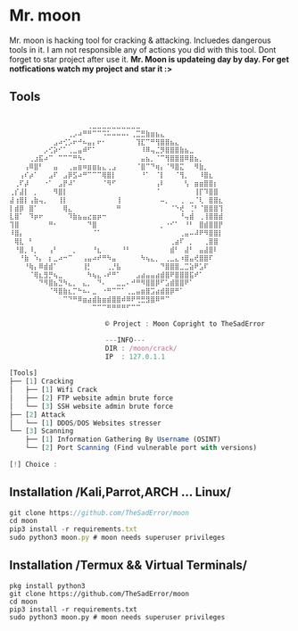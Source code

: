# Mr. moon
Mr. moon is hacking tool for cracking &amp; attacking. Incluedes dangerous tools in it. I am not responsible any of actions you did with this tool. Dont forget to star project after use it. **Mr. Moon is updateing day by day. For get notfications watch my project and star it :>**

## Tools
```js

⠀⠀⠀⠀⠀⠀⠀⠀⠀⠀⠀⠀⠀⠀⠀⠀⢀⣀⣀⣀⣀⣀⣀⣀⣀⣀⣀⠀⠀⠀⠀⠀⠀⠀⠀⠀⠀⠀⠀⠀⠀⠀⠀⠀
⠀⠀⠀⠀⠀⠀⠀⠀⠀⠀⠀⠀⢀⡠⠴⠛⠛⠉⠉⠩⠥⠤⠤⠤⠄⢀⣉⣛⣷⣶⣦⣄⠀⠀⠀⠀⠀⠀⠀⠀⠀⠀⠀⠀
⠀⠀⠀⠀⠀⠀⠀⠀⠀⣠⠴⢊⡡⠖⠚⠦⣤⡄⠖⠂⠀⠀⠀⠀⠀⠀⢹⣏⠉⠛⢻⣿⣿⣦⣄⠀⠀⠀⠀⠀⠀⠀⠀⠀
⠀⠀⠀⠀⠀⠀⠀⡠⢊⡵⠊⠁⢀⣀⣤⠾⠋⠁⠀⠀⠀⠀⠀⠀⠀⠀⠀⠸⠿⢤⣈⡻⣿⣿⣿⣷⣦⣀⠀⠀⠀⠀⠀⠀
⠀⠀⠀⠀⢀⣰⣯⠴⠉⠀⠉⠉⠉⠛⠳⠄⠀⠀⠀⠀⠀⠀⠀⠀⠀⠀⠀⣤⣦⡀⠈⠉⢻⣿⣿⣿⠿⣿⣦⡀⠀⠀⠀⠀
⠀⠀⠀⢠⠿⣿⠃⠀⠀⣤⠀⠀⢀⣤⣶⠶⣶⣶⣦⣄⢀⣠⠀⠀⠀⠀⠈⣿⠉⠙⢶⡄⠈⠻⣿⣍⠀⠀⠻⣷⡀⠀⠀⠀
⠀⠀⢠⠎⡴⠁⠀⠀⣠⠏⠀⣠⡿⣫⠴⠛⠉⠉⠉⢿⣿⡇⠀⠀⠀⠀⠀⠘⠁⠀⠈⡇⠀⠀⠈⢻⡀⠀⠀⠸⣿⣆⠀⠀
⠀⢀⠏⡼⠀⠀⠀⠐⠁⠀⣠⡟⠼⠁⠀⠀⠀⠀⠀⠈⠻⠋⠀⠀⠀⠀⠀⠀⠀⠀⢠⠇⠀⠀⠀⠀⢣⠀⣶⣶⣿⣿⡆⠀
⢀⡎⣼⡇⠀⡀⠀⠀⠀⠻⣿⡇⠀⠀⠀⠀⠀⠀⠀⠀⠀⠀⠀⠀⠀⠀⠀⠀⠀⠀⠈⠀⠀⠀⠀⠀⠀⠀⢸⡏⠹⣿⣿⠀
⣼⢰⣿⡇⢠⣷⢤⡀⠀⠀⢸⡇⠀⠀⠀⠀⠀⠀⠀⠀⠀⠀⢸⠀⠀⠀⠀⠀⠀⠀⠀⠤⡀⠀⠀⢀⠀⣀⠈⢇⠀⣿⣿⣆
⡇⣾⡿⠀⣿⠁⠀⠀⠀⠀⠀⢿⣄⠀⠀⠀⠀⠀⠀⠀⠀⠀⠛⠀⠀⠀⠀⠀⠀⠀⠀⠀⠀⠈⠑⢞⠀⢈⠃⠈⣿⣿⣿⢹
⣇⣿⠁⠀⠹⡶⠖⠀⠀⠀⠀⠀⠹⣷⣦⣤⣔⣶⡶⠒⠀⠀⠀⠀⠀⠀⠀⠀⠀⠀⠀⠀⠀⠀⠀⠘⢤⣾⠀⢀⢸⣿⣿⣾
⢹⣿⠀⠀⠀⠀⠀⠀⠛⠂⠀⠀⠀⠀⠀⠀⠙⣿⠀⠀⠀⠀⠀⠀⠀⠀⠀⠀⠀⠀⠀⡀⠐⠊⠁⠀⠘⠃⠀⣿⣾⣿⣿⡟
⠸⣿⡄⠀⠀⠀⠀⠀⠀⠀⠀⠀⠀⠀⠀⠀⠀⠈⠁⠀⠀⠀⠀⠀⠀⠀⠀⠀⠀⠀⠀⠀⠀⠀⠀⢀⣤⠤⠼⠟⠻⣿⣿⡇
⠀⢿⣇⠀⠃⠀⠀⠀⠀⠀⠀⠀⠀⠀⠀⠀⠀⠀⠀⠀⠀⠀⠀⠀⠀⠀⠀⠀⠀⠀⠀⠀⠀⢀⣴⠏⠀⡀⠀⠀⢀⣿⣿⠀
⠀⠘⣿⡀⠸⡀⠀⠀⢠⠃⠀⠀⠀⡀⠀⠀⠀⠘⣆⠀⠀⠀⠀⠘⠃⠀⠀⠀⠀⠀⠀⠀⠀⣾⠃⠀⣼⠃⠀⣤⣼⣿⠇⠀
⠀⠀⠘⣷⠀⠱⡄⠀⡆⣀⠴⠒⠉⠀⠀⢠⣤⠴⠞⠛⠳⣤⠀⠀⠀⠀⠀⠳⢦⣄⡀⠀⢀⣀⣄⠰⣿⣤⢞⣿⣿⠏⠀⠀
⠀⠀⠀⠘⢷⡄⠿⣾⣾⠁⠀⠀⠀⠀⠀⢸⡃⠀⠀⠀⢀⡘⣧⠀⠀⠀⠀⠀⠀⠀⠀⠙⣿⣿⣿⣀⣉⣵⠟⣡⠏⠀⠀⠀
⠀⠀⠀⠀⠈⢿⣆⣻⡛⢦⣀⠀⠀⠀⠀⠀⠳⢦⣄⠠⠞⠛⠁⠀⠀⠀⣠⣴⣤⣤⣴⣾⣿⠟⣿⣿⣿⣯⠞⠁⠀⠀⠀⠀
⠀⠀⠀⠀⠀⠀⠙⠻⣿⣦⣙⠳⣄⡀⠀⣄⡀⠀⠙⠄⠀⠀⣀⣀⠄⠚⠛⠻⣿⣿⡿⠋⣡⣾⣿⣿⠟⠁⠀⠀⠀⠀⠀⠀
⠀⠀⠀⠀⠀⠀⠀⠀⠈⠻⣿⣷⣆⡉⠓⠦⠄⣀⠀⠐⠛⠉⠉⠁⢀⣀⣤⣶⣿⣩⣴⣾⣿⡿⠛⠁⠀⠀⠀⠀⠀⠀⠀⠀
⠀⠀⠀⠀⠀⠀⠀⠀⠀⠀⠀⠉⠙⠛⠿⣶⣴⣾⣷⣶⣾⣿⣿⠾⠿⠟⢛⣛⣻⣿⠿⠛⠉⠀⠀⠀⠀⠀⠀⠀⠀⠀⠀⠀
⠀⠀⠀⠀⠀⠀⠀⠀⠀⠀⠀⠀⠀⠀⠀⠀⠀⠉⠉⠉⠛⠛⠛⠛⠋⠉⠉⠀⠀⠀⠀⠀⠀⠀⠀⠀⠀⠀⠀⠀⠀⠀⠀⠀⠀⠀

                        ©️ Project : Moon Copright to TheSadError

                        ---INFO---
                        DIR : /moon/crack/
                        IP  : 127.0.1.1
    
[Tools]
├── [1] Cracking
│   ├── [1] Wifi Crack
│   ├── [2] FTP website admin brute force
│   └── [3] SSH website admin brute force
├── [2] Attack
│   └── [1] DDOS/DOS Websites stresser
└── [3] Scanning
    ├── [1] Information Gathering By Username (OSINT)
    └── [2] Port Scanning (Find vulnerable port with versions)
 
[!] Choice : 
```
## Installation /Kali,Parrot,ARCH ... Linux/
```js
git clone https://github.com/TheSadError/moon
cd moon
pip3 install -r requirements.txt
sudo python3 moon.py # moon needs superuser privileges
```
## Installation /Termux && Virtual Terminals/
```
pkg install python3
git clone https://github.com/TheSadError/moon
cd moon
pip3 install -r requirements.txt
sudo python3 moon.py # moon needs superuser privileges
```
